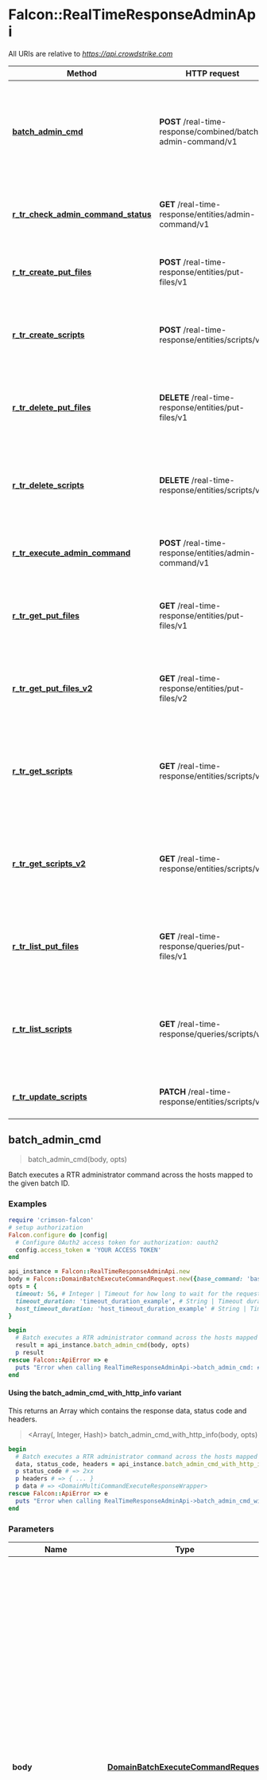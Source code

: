 # Falcon::RealTimeResponseAdminApi

All URIs are relative to *https://api.crowdstrike.com*

| Method | HTTP request | Description |
| ------ | ------------ | ----------- |
| [**batch_admin_cmd**](RealTimeResponseAdminApi.md#batch_admin_cmd) | **POST** /real-time-response/combined/batch-admin-command/v1 | Batch executes a RTR administrator command across the hosts mapped to the given batch ID. |
| [**r_tr_check_admin_command_status**](RealTimeResponseAdminApi.md#r_tr_check_admin_command_status) | **GET** /real-time-response/entities/admin-command/v1 | Get status of an executed RTR administrator command on a single host. |
| [**r_tr_create_put_files**](RealTimeResponseAdminApi.md#r_tr_create_put_files) | **POST** /real-time-response/entities/put-files/v1 | Upload a new put-file to use for the RTR &#x60;put&#x60; command. |
| [**r_tr_create_scripts**](RealTimeResponseAdminApi.md#r_tr_create_scripts) | **POST** /real-time-response/entities/scripts/v1 | Upload a new custom-script to use for the RTR &#x60;runscript&#x60; command. |
| [**r_tr_delete_put_files**](RealTimeResponseAdminApi.md#r_tr_delete_put_files) | **DELETE** /real-time-response/entities/put-files/v1 | Delete a put-file based on the ID given.  Can only delete one file at a time. |
| [**r_tr_delete_scripts**](RealTimeResponseAdminApi.md#r_tr_delete_scripts) | **DELETE** /real-time-response/entities/scripts/v1 | Delete a custom-script based on the ID given.  Can only delete one script at a time. |
| [**r_tr_execute_admin_command**](RealTimeResponseAdminApi.md#r_tr_execute_admin_command) | **POST** /real-time-response/entities/admin-command/v1 | Execute a RTR administrator command on a single host. |
| [**r_tr_get_put_files**](RealTimeResponseAdminApi.md#r_tr_get_put_files) | **GET** /real-time-response/entities/put-files/v1 | Get put-files based on the ID&#39;s given. These are used for the RTR &#x60;put&#x60; command. |
| [**r_tr_get_put_files_v2**](RealTimeResponseAdminApi.md#r_tr_get_put_files_v2) | **GET** /real-time-response/entities/put-files/v2 | Get put-files based on the ID&#39;s given. These are used for the RTR &#x60;put&#x60; command. |
| [**r_tr_get_scripts**](RealTimeResponseAdminApi.md#r_tr_get_scripts) | **GET** /real-time-response/entities/scripts/v1 | Get custom-scripts based on the ID&#39;s given. These are used for the RTR &#x60;runscript&#x60; command. |
| [**r_tr_get_scripts_v2**](RealTimeResponseAdminApi.md#r_tr_get_scripts_v2) | **GET** /real-time-response/entities/scripts/v2 | Get custom-scripts based on the ID&#39;s given. These are used for the RTR &#x60;runscript&#x60; command. |
| [**r_tr_list_put_files**](RealTimeResponseAdminApi.md#r_tr_list_put_files) | **GET** /real-time-response/queries/put-files/v1 | Get a list of put-file ID&#39;s that are available to the user for the &#x60;put&#x60; command. |
| [**r_tr_list_scripts**](RealTimeResponseAdminApi.md#r_tr_list_scripts) | **GET** /real-time-response/queries/scripts/v1 | Get a list of custom-script ID&#39;s that are available to the user for the &#x60;runscript&#x60; command. |
| [**r_tr_update_scripts**](RealTimeResponseAdminApi.md#r_tr_update_scripts) | **PATCH** /real-time-response/entities/scripts/v1 | Upload a new scripts to replace an existing one. |


## batch_admin_cmd

> <DomainMultiCommandExecuteResponseWrapper> batch_admin_cmd(body, opts)

Batch executes a RTR administrator command across the hosts mapped to the given batch ID.

### Examples

```ruby
require 'crimson-falcon'
# setup authorization
Falcon.configure do |config|
  # Configure OAuth2 access token for authorization: oauth2
  config.access_token = 'YOUR ACCESS TOKEN'
end

api_instance = Falcon::RealTimeResponseAdminApi.new
body = Falcon::DomainBatchExecuteCommandRequest.new({base_command: 'base_command_example', batch_id: 'batch_id_example', command_string: 'command_string_example', optional_hosts: ['optional_hosts_example'], persist_all: false}) # DomainBatchExecuteCommandRequest | Use this endpoint to run these [real time response commands](https://falcon.crowdstrike.com/support/documentation/11/getting-started-guide#rtr_commands): - `cat` - `cd` - `clear` - `cp` - `encrypt` - `env` - `eventlog` - `filehash` - `get` - `getsid` - `help` - `history` - `ipconfig` - `kill` - `ls` - `map` - `memdump` - `mkdir` - `mount` - `mv` - `netstat` - `ps` - `put` - `reg query` - `reg set` - `reg delete` - `reg load` - `reg unload` - `restart` - `rm` - `run` - `runscript` - `shutdown` - `unmap` - `update history` - `update install` - `update list` - `update query` - `xmemdump` - `zip`  **`base_command`** Active-Responder command type we are going to execute, for example: `get` or `cp`.  Refer to the RTR documentation for the full list of commands. **`batch_id`** Batch ID to execute the command on.  Received from `/real-time-response/combined/batch-init-session/v1`. **`command_string`** Full command string for the command. For example  `get some_file.txt` **`optional_hosts`** List of a subset of hosts we want to run the command on.  If this list is supplied, only these hosts will receive the command.
opts = {
  timeout: 56, # Integer | Timeout for how long to wait for the request in seconds, default timeout is 30 seconds. Maximum is 5 minutes.
  timeout_duration: 'timeout_duration_example', # String | Timeout duration for how long to wait for the request in duration syntax. Example, `10s`. Valid units: `ns, us, ms, s, m, h`. Maximum is 5 minutes.
  host_timeout_duration: 'host_timeout_duration_example' # String | Timeout duration for how long a host has time to complete processing. Default value is a bit less than the overall timeout value. It cannot be greater than the overall request timeout. Maximum is < 5 minutes. Example, `10s`. Valid units: `ns, us, ms, s, m, h`. 
}

begin
  # Batch executes a RTR administrator command across the hosts mapped to the given batch ID.
  result = api_instance.batch_admin_cmd(body, opts)
  p result
rescue Falcon::ApiError => e
  puts "Error when calling RealTimeResponseAdminApi->batch_admin_cmd: #{e}"
end
```

#### Using the batch_admin_cmd_with_http_info variant

This returns an Array which contains the response data, status code and headers.

> <Array(<DomainMultiCommandExecuteResponseWrapper>, Integer, Hash)> batch_admin_cmd_with_http_info(body, opts)

```ruby
begin
  # Batch executes a RTR administrator command across the hosts mapped to the given batch ID.
  data, status_code, headers = api_instance.batch_admin_cmd_with_http_info(body, opts)
  p status_code # => 2xx
  p headers # => { ... }
  p data # => <DomainMultiCommandExecuteResponseWrapper>
rescue Falcon::ApiError => e
  puts "Error when calling RealTimeResponseAdminApi->batch_admin_cmd_with_http_info: #{e}"
end
```

### Parameters

| Name | Type | Description | Notes |
| ---- | ---- | ----------- | ----- |
| **body** | [**DomainBatchExecuteCommandRequest**](DomainBatchExecuteCommandRequest.md) | Use this endpoint to run these [real time response commands](https://falcon.crowdstrike.com/support/documentation/11/getting-started-guide#rtr_commands): - &#x60;cat&#x60; - &#x60;cd&#x60; - &#x60;clear&#x60; - &#x60;cp&#x60; - &#x60;encrypt&#x60; - &#x60;env&#x60; - &#x60;eventlog&#x60; - &#x60;filehash&#x60; - &#x60;get&#x60; - &#x60;getsid&#x60; - &#x60;help&#x60; - &#x60;history&#x60; - &#x60;ipconfig&#x60; - &#x60;kill&#x60; - &#x60;ls&#x60; - &#x60;map&#x60; - &#x60;memdump&#x60; - &#x60;mkdir&#x60; - &#x60;mount&#x60; - &#x60;mv&#x60; - &#x60;netstat&#x60; - &#x60;ps&#x60; - &#x60;put&#x60; - &#x60;reg query&#x60; - &#x60;reg set&#x60; - &#x60;reg delete&#x60; - &#x60;reg load&#x60; - &#x60;reg unload&#x60; - &#x60;restart&#x60; - &#x60;rm&#x60; - &#x60;run&#x60; - &#x60;runscript&#x60; - &#x60;shutdown&#x60; - &#x60;unmap&#x60; - &#x60;update history&#x60; - &#x60;update install&#x60; - &#x60;update list&#x60; - &#x60;update query&#x60; - &#x60;xmemdump&#x60; - &#x60;zip&#x60;  **&#x60;base_command&#x60;** Active-Responder command type we are going to execute, for example: &#x60;get&#x60; or &#x60;cp&#x60;.  Refer to the RTR documentation for the full list of commands. **&#x60;batch_id&#x60;** Batch ID to execute the command on.  Received from &#x60;/real-time-response/combined/batch-init-session/v1&#x60;. **&#x60;command_string&#x60;** Full command string for the command. For example  &#x60;get some_file.txt&#x60; **&#x60;optional_hosts&#x60;** List of a subset of hosts we want to run the command on.  If this list is supplied, only these hosts will receive the command. |  |
| **timeout** | **Integer** | Timeout for how long to wait for the request in seconds, default timeout is 30 seconds. Maximum is 5 minutes. | [optional][default to 30] |
| **timeout_duration** | **String** | Timeout duration for how long to wait for the request in duration syntax. Example, &#x60;10s&#x60;. Valid units: &#x60;ns, us, ms, s, m, h&#x60;. Maximum is 5 minutes. | [optional][default to &#39;30s&#39;] |
| **host_timeout_duration** | **String** | Timeout duration for how long a host has time to complete processing. Default value is a bit less than the overall timeout value. It cannot be greater than the overall request timeout. Maximum is &lt; 5 minutes. Example, &#x60;10s&#x60;. Valid units: &#x60;ns, us, ms, s, m, h&#x60;.  | [optional][default to &#39;tiny bit less than overall request timeout&#39;] |

### Return type

[**DomainMultiCommandExecuteResponseWrapper**](DomainMultiCommandExecuteResponseWrapper.md)

### Authorization

[oauth2](../README.md#oauth2)

### HTTP request headers

- **Content-Type**: application/json
- **Accept**: application/json


## r_tr_check_admin_command_status

> <DomainStatusResponseWrapper> r_tr_check_admin_command_status(cloud_request_id, sequence_id)

Get status of an executed RTR administrator command on a single host.

### Examples

```ruby
require 'crimson-falcon'
# setup authorization
Falcon.configure do |config|
  # Configure OAuth2 access token for authorization: oauth2
  config.access_token = 'YOUR ACCESS TOKEN'
end

api_instance = Falcon::RealTimeResponseAdminApi.new
cloud_request_id = 'cloud_request_id_example' # String | Cloud Request ID of the executed command to query
sequence_id = 56 # Integer | Sequence ID that we want to retrieve. Command responses are chunked across sequences

begin
  # Get status of an executed RTR administrator command on a single host.
  result = api_instance.r_tr_check_admin_command_status(cloud_request_id, sequence_id)
  p result
rescue Falcon::ApiError => e
  puts "Error when calling RealTimeResponseAdminApi->r_tr_check_admin_command_status: #{e}"
end
```

#### Using the r_tr_check_admin_command_status_with_http_info variant

This returns an Array which contains the response data, status code and headers.

> <Array(<DomainStatusResponseWrapper>, Integer, Hash)> r_tr_check_admin_command_status_with_http_info(cloud_request_id, sequence_id)

```ruby
begin
  # Get status of an executed RTR administrator command on a single host.
  data, status_code, headers = api_instance.r_tr_check_admin_command_status_with_http_info(cloud_request_id, sequence_id)
  p status_code # => 2xx
  p headers # => { ... }
  p data # => <DomainStatusResponseWrapper>
rescue Falcon::ApiError => e
  puts "Error when calling RealTimeResponseAdminApi->r_tr_check_admin_command_status_with_http_info: #{e}"
end
```

### Parameters

| Name | Type | Description | Notes |
| ---- | ---- | ----------- | ----- |
| **cloud_request_id** | **String** | Cloud Request ID of the executed command to query |  |
| **sequence_id** | **Integer** | Sequence ID that we want to retrieve. Command responses are chunked across sequences | [default to 0] |

### Return type

[**DomainStatusResponseWrapper**](DomainStatusResponseWrapper.md)

### Authorization

[oauth2](../README.md#oauth2)

### HTTP request headers

- **Content-Type**: Not defined
- **Accept**: application/json


## r_tr_create_put_files

> <MsaReplyMetaOnly> r_tr_create_put_files(file, description, opts)

Upload a new put-file to use for the RTR `put` command.

### Examples

```ruby
require 'crimson-falcon'
# setup authorization
Falcon.configure do |config|
  # Configure OAuth2 access token for authorization: oauth2
  config.access_token = 'YOUR ACCESS TOKEN'
end

api_instance = Falcon::RealTimeResponseAdminApi.new
file = File.new('/path/to/some/file') # File | put-file to upload
description = 'description_example' # String | File description
opts = {
  name: 'name_example', # String | File name (if different than actual file name)
  comments_for_audit_log: 'comments_for_audit_log_example' # String | The audit log comment
}

begin
  # Upload a new put-file to use for the RTR `put` command.
  result = api_instance.r_tr_create_put_files(file, description, opts)
  p result
rescue Falcon::ApiError => e
  puts "Error when calling RealTimeResponseAdminApi->r_tr_create_put_files: #{e}"
end
```

#### Using the r_tr_create_put_files_with_http_info variant

This returns an Array which contains the response data, status code and headers.

> <Array(<MsaReplyMetaOnly>, Integer, Hash)> r_tr_create_put_files_with_http_info(file, description, opts)

```ruby
begin
  # Upload a new put-file to use for the RTR `put` command.
  data, status_code, headers = api_instance.r_tr_create_put_files_with_http_info(file, description, opts)
  p status_code # => 2xx
  p headers # => { ... }
  p data # => <MsaReplyMetaOnly>
rescue Falcon::ApiError => e
  puts "Error when calling RealTimeResponseAdminApi->r_tr_create_put_files_with_http_info: #{e}"
end
```

### Parameters

| Name | Type | Description | Notes |
| ---- | ---- | ----------- | ----- |
| **file** | **File** | put-file to upload |  |
| **description** | **String** | File description |  |
| **name** | **String** | File name (if different than actual file name) | [optional] |
| **comments_for_audit_log** | **String** | The audit log comment | [optional] |

### Return type

[**MsaReplyMetaOnly**](MsaReplyMetaOnly.md)

### Authorization

[oauth2](../README.md#oauth2)

### HTTP request headers

- **Content-Type**: multipart/form-data
- **Accept**: application/json


## r_tr_create_scripts

> <MsaReplyMetaOnly> r_tr_create_scripts(description, permission_type, opts)

Upload a new custom-script to use for the RTR `runscript` command.

### Examples

```ruby
require 'crimson-falcon'
# setup authorization
Falcon.configure do |config|
  # Configure OAuth2 access token for authorization: oauth2
  config.access_token = 'YOUR ACCESS TOKEN'
end

api_instance = Falcon::RealTimeResponseAdminApi.new
description = 'description_example' # String | File description
permission_type = 'permission_type_example' # String | Permission for the custom-script. Valid permission values:   - `private`, usable by only the user who uploaded it   - `group`, usable by all RTR Admins   - `public`, usable by all active-responders and RTR admins
opts = {
  file: File.new('/path/to/some/file'), # File | custom-script file to upload.  These should be powershell scripts.
  name: 'name_example', # String | File name (if different than actual file name)
  comments_for_audit_log: 'comments_for_audit_log_example', # String | The audit log comment
  content: 'content_example', # String | The script text that you want to use to upload
  platform: ['inner_example'] # Array<String> | Platforms for the file. Currently supports: windows, mac, linux, . If no platform is provided, it will default to 'windows'
}

begin
  # Upload a new custom-script to use for the RTR `runscript` command.
  result = api_instance.r_tr_create_scripts(description, permission_type, opts)
  p result
rescue Falcon::ApiError => e
  puts "Error when calling RealTimeResponseAdminApi->r_tr_create_scripts: #{e}"
end
```

#### Using the r_tr_create_scripts_with_http_info variant

This returns an Array which contains the response data, status code and headers.

> <Array(<MsaReplyMetaOnly>, Integer, Hash)> r_tr_create_scripts_with_http_info(description, permission_type, opts)

```ruby
begin
  # Upload a new custom-script to use for the RTR `runscript` command.
  data, status_code, headers = api_instance.r_tr_create_scripts_with_http_info(description, permission_type, opts)
  p status_code # => 2xx
  p headers # => { ... }
  p data # => <MsaReplyMetaOnly>
rescue Falcon::ApiError => e
  puts "Error when calling RealTimeResponseAdminApi->r_tr_create_scripts_with_http_info: #{e}"
end
```

### Parameters

| Name | Type | Description | Notes |
| ---- | ---- | ----------- | ----- |
| **description** | **String** | File description |  |
| **permission_type** | **String** | Permission for the custom-script. Valid permission values:   - &#x60;private&#x60;, usable by only the user who uploaded it   - &#x60;group&#x60;, usable by all RTR Admins   - &#x60;public&#x60;, usable by all active-responders and RTR admins | [default to &#39;none&#39;] |
| **file** | **File** | custom-script file to upload.  These should be powershell scripts. | [optional] |
| **name** | **String** | File name (if different than actual file name) | [optional] |
| **comments_for_audit_log** | **String** | The audit log comment | [optional] |
| **content** | **String** | The script text that you want to use to upload | [optional] |
| **platform** | [**Array&lt;String&gt;**](String.md) | Platforms for the file. Currently supports: windows, mac, linux, . If no platform is provided, it will default to &#39;windows&#39; | [optional] |

### Return type

[**MsaReplyMetaOnly**](MsaReplyMetaOnly.md)

### Authorization

[oauth2](../README.md#oauth2)

### HTTP request headers

- **Content-Type**: multipart/form-data
- **Accept**: application/json


## r_tr_delete_put_files

> <MsaReplyMetaOnly> r_tr_delete_put_files(ids)

Delete a put-file based on the ID given.  Can only delete one file at a time.

### Examples

```ruby
require 'crimson-falcon'
# setup authorization
Falcon.configure do |config|
  # Configure OAuth2 access token for authorization: oauth2
  config.access_token = 'YOUR ACCESS TOKEN'
end

api_instance = Falcon::RealTimeResponseAdminApi.new
ids = 'ids_example' # String | File id

begin
  # Delete a put-file based on the ID given.  Can only delete one file at a time.
  result = api_instance.r_tr_delete_put_files(ids)
  p result
rescue Falcon::ApiError => e
  puts "Error when calling RealTimeResponseAdminApi->r_tr_delete_put_files: #{e}"
end
```

#### Using the r_tr_delete_put_files_with_http_info variant

This returns an Array which contains the response data, status code and headers.

> <Array(<MsaReplyMetaOnly>, Integer, Hash)> r_tr_delete_put_files_with_http_info(ids)

```ruby
begin
  # Delete a put-file based on the ID given.  Can only delete one file at a time.
  data, status_code, headers = api_instance.r_tr_delete_put_files_with_http_info(ids)
  p status_code # => 2xx
  p headers # => { ... }
  p data # => <MsaReplyMetaOnly>
rescue Falcon::ApiError => e
  puts "Error when calling RealTimeResponseAdminApi->r_tr_delete_put_files_with_http_info: #{e}"
end
```

### Parameters

| Name | Type | Description | Notes |
| ---- | ---- | ----------- | ----- |
| **ids** | **String** | File id |  |

### Return type

[**MsaReplyMetaOnly**](MsaReplyMetaOnly.md)

### Authorization

[oauth2](../README.md#oauth2)

### HTTP request headers

- **Content-Type**: Not defined
- **Accept**: application/json


## r_tr_delete_scripts

> <MsaReplyMetaOnly> r_tr_delete_scripts(ids)

Delete a custom-script based on the ID given.  Can only delete one script at a time.

### Examples

```ruby
require 'crimson-falcon'
# setup authorization
Falcon.configure do |config|
  # Configure OAuth2 access token for authorization: oauth2
  config.access_token = 'YOUR ACCESS TOKEN'
end

api_instance = Falcon::RealTimeResponseAdminApi.new
ids = 'ids_example' # String | File id

begin
  # Delete a custom-script based on the ID given.  Can only delete one script at a time.
  result = api_instance.r_tr_delete_scripts(ids)
  p result
rescue Falcon::ApiError => e
  puts "Error when calling RealTimeResponseAdminApi->r_tr_delete_scripts: #{e}"
end
```

#### Using the r_tr_delete_scripts_with_http_info variant

This returns an Array which contains the response data, status code and headers.

> <Array(<MsaReplyMetaOnly>, Integer, Hash)> r_tr_delete_scripts_with_http_info(ids)

```ruby
begin
  # Delete a custom-script based on the ID given.  Can only delete one script at a time.
  data, status_code, headers = api_instance.r_tr_delete_scripts_with_http_info(ids)
  p status_code # => 2xx
  p headers # => { ... }
  p data # => <MsaReplyMetaOnly>
rescue Falcon::ApiError => e
  puts "Error when calling RealTimeResponseAdminApi->r_tr_delete_scripts_with_http_info: #{e}"
end
```

### Parameters

| Name | Type | Description | Notes |
| ---- | ---- | ----------- | ----- |
| **ids** | **String** | File id |  |

### Return type

[**MsaReplyMetaOnly**](MsaReplyMetaOnly.md)

### Authorization

[oauth2](../README.md#oauth2)

### HTTP request headers

- **Content-Type**: Not defined
- **Accept**: application/json


## r_tr_execute_admin_command

> <DomainCommandExecuteResponseWrapper> r_tr_execute_admin_command(body)

Execute a RTR administrator command on a single host.

### Examples

```ruby
require 'crimson-falcon'
# setup authorization
Falcon.configure do |config|
  # Configure OAuth2 access token for authorization: oauth2
  config.access_token = 'YOUR ACCESS TOKEN'
end

api_instance = Falcon::RealTimeResponseAdminApi.new
body = Falcon::DomainCommandExecuteRequest.new({base_command: 'base_command_example', command_string: 'command_string_example', device_id: 'device_id_example', id: 37, persist: false, session_id: 'session_id_example'}) # DomainCommandExecuteRequest | Use this endpoint to run these [real time response commands](https://falcon.crowdstrike.com/support/documentation/11/getting-started-guide#rtr_commands): - `cat` - `cd` - `clear` - `cp` - `encrypt` - `env` - `eventlog` - `filehash` - `get` - `getsid` - `help` - `history` - `ipconfig` - `kill` - `ls` - `map` - `memdump` - `mkdir` - `mount` - `mv` - `netstat` - `ps` - `put` - `reg query` - `reg set` - `reg delete` - `reg load` - `reg unload` - `restart` - `rm` - `run` - `runscript` - `shutdown` - `unmap` - `update history` - `update install` - `update list` - `update query` - `xmemdump` - `zip`  Required values.  The rest of the fields are unused. **`base_command`** Active-Responder command type we are going to execute, for example: `get` or `cp`.  Refer to the RTR documentation for the full list of commands. **`command_string`** Full command string for the command. For example  `get some_file.txt` **`session_id`** RTR session ID to run the command on

begin
  # Execute a RTR administrator command on a single host.
  result = api_instance.r_tr_execute_admin_command(body)
  p result
rescue Falcon::ApiError => e
  puts "Error when calling RealTimeResponseAdminApi->r_tr_execute_admin_command: #{e}"
end
```

#### Using the r_tr_execute_admin_command_with_http_info variant

This returns an Array which contains the response data, status code and headers.

> <Array(<DomainCommandExecuteResponseWrapper>, Integer, Hash)> r_tr_execute_admin_command_with_http_info(body)

```ruby
begin
  # Execute a RTR administrator command on a single host.
  data, status_code, headers = api_instance.r_tr_execute_admin_command_with_http_info(body)
  p status_code # => 2xx
  p headers # => { ... }
  p data # => <DomainCommandExecuteResponseWrapper>
rescue Falcon::ApiError => e
  puts "Error when calling RealTimeResponseAdminApi->r_tr_execute_admin_command_with_http_info: #{e}"
end
```

### Parameters

| Name | Type | Description | Notes |
| ---- | ---- | ----------- | ----- |
| **body** | [**DomainCommandExecuteRequest**](DomainCommandExecuteRequest.md) | Use this endpoint to run these [real time response commands](https://falcon.crowdstrike.com/support/documentation/11/getting-started-guide#rtr_commands): - &#x60;cat&#x60; - &#x60;cd&#x60; - &#x60;clear&#x60; - &#x60;cp&#x60; - &#x60;encrypt&#x60; - &#x60;env&#x60; - &#x60;eventlog&#x60; - &#x60;filehash&#x60; - &#x60;get&#x60; - &#x60;getsid&#x60; - &#x60;help&#x60; - &#x60;history&#x60; - &#x60;ipconfig&#x60; - &#x60;kill&#x60; - &#x60;ls&#x60; - &#x60;map&#x60; - &#x60;memdump&#x60; - &#x60;mkdir&#x60; - &#x60;mount&#x60; - &#x60;mv&#x60; - &#x60;netstat&#x60; - &#x60;ps&#x60; - &#x60;put&#x60; - &#x60;reg query&#x60; - &#x60;reg set&#x60; - &#x60;reg delete&#x60; - &#x60;reg load&#x60; - &#x60;reg unload&#x60; - &#x60;restart&#x60; - &#x60;rm&#x60; - &#x60;run&#x60; - &#x60;runscript&#x60; - &#x60;shutdown&#x60; - &#x60;unmap&#x60; - &#x60;update history&#x60; - &#x60;update install&#x60; - &#x60;update list&#x60; - &#x60;update query&#x60; - &#x60;xmemdump&#x60; - &#x60;zip&#x60;  Required values.  The rest of the fields are unused. **&#x60;base_command&#x60;** Active-Responder command type we are going to execute, for example: &#x60;get&#x60; or &#x60;cp&#x60;.  Refer to the RTR documentation for the full list of commands. **&#x60;command_string&#x60;** Full command string for the command. For example  &#x60;get some_file.txt&#x60; **&#x60;session_id&#x60;** RTR session ID to run the command on |  |

### Return type

[**DomainCommandExecuteResponseWrapper**](DomainCommandExecuteResponseWrapper.md)

### Authorization

[oauth2](../README.md#oauth2)

### HTTP request headers

- **Content-Type**: application/json
- **Accept**: application/json


## r_tr_get_put_files

> <EmpowerapiMsaPFResponseV1> r_tr_get_put_files(ids)

Get put-files based on the ID's given. These are used for the RTR `put` command.

### Examples

```ruby
require 'crimson-falcon'
# setup authorization
Falcon.configure do |config|
  # Configure OAuth2 access token for authorization: oauth2
  config.access_token = 'YOUR ACCESS TOKEN'
end

api_instance = Falcon::RealTimeResponseAdminApi.new
ids = ['inner_example'] # Array<String> | File IDs

begin
  # Get put-files based on the ID's given. These are used for the RTR `put` command.
  result = api_instance.r_tr_get_put_files(ids)
  p result
rescue Falcon::ApiError => e
  puts "Error when calling RealTimeResponseAdminApi->r_tr_get_put_files: #{e}"
end
```

#### Using the r_tr_get_put_files_with_http_info variant

This returns an Array which contains the response data, status code and headers.

> <Array(<EmpowerapiMsaPFResponseV1>, Integer, Hash)> r_tr_get_put_files_with_http_info(ids)

```ruby
begin
  # Get put-files based on the ID's given. These are used for the RTR `put` command.
  data, status_code, headers = api_instance.r_tr_get_put_files_with_http_info(ids)
  p status_code # => 2xx
  p headers # => { ... }
  p data # => <EmpowerapiMsaPFResponseV1>
rescue Falcon::ApiError => e
  puts "Error when calling RealTimeResponseAdminApi->r_tr_get_put_files_with_http_info: #{e}"
end
```

### Parameters

| Name | Type | Description | Notes |
| ---- | ---- | ----------- | ----- |
| **ids** | [**Array&lt;String&gt;**](String.md) | File IDs |  |

### Return type

[**EmpowerapiMsaPFResponseV1**](EmpowerapiMsaPFResponseV1.md)

### Authorization

[oauth2](../README.md#oauth2)

### HTTP request headers

- **Content-Type**: Not defined
- **Accept**: application/json


## r_tr_get_put_files_v2

> <EmpowerapiMsaPFResponseV2> r_tr_get_put_files_v2(ids)

Get put-files based on the ID's given. These are used for the RTR `put` command.

### Examples

```ruby
require 'crimson-falcon'
# setup authorization
Falcon.configure do |config|
  # Configure OAuth2 access token for authorization: oauth2
  config.access_token = 'YOUR ACCESS TOKEN'
end

api_instance = Falcon::RealTimeResponseAdminApi.new
ids = ['inner_example'] # Array<String> | File IDs

begin
  # Get put-files based on the ID's given. These are used for the RTR `put` command.
  result = api_instance.r_tr_get_put_files_v2(ids)
  p result
rescue Falcon::ApiError => e
  puts "Error when calling RealTimeResponseAdminApi->r_tr_get_put_files_v2: #{e}"
end
```

#### Using the r_tr_get_put_files_v2_with_http_info variant

This returns an Array which contains the response data, status code and headers.

> <Array(<EmpowerapiMsaPFResponseV2>, Integer, Hash)> r_tr_get_put_files_v2_with_http_info(ids)

```ruby
begin
  # Get put-files based on the ID's given. These are used for the RTR `put` command.
  data, status_code, headers = api_instance.r_tr_get_put_files_v2_with_http_info(ids)
  p status_code # => 2xx
  p headers # => { ... }
  p data # => <EmpowerapiMsaPFResponseV2>
rescue Falcon::ApiError => e
  puts "Error when calling RealTimeResponseAdminApi->r_tr_get_put_files_v2_with_http_info: #{e}"
end
```

### Parameters

| Name | Type | Description | Notes |
| ---- | ---- | ----------- | ----- |
| **ids** | [**Array&lt;String&gt;**](String.md) | File IDs |  |

### Return type

[**EmpowerapiMsaPFResponseV2**](EmpowerapiMsaPFResponseV2.md)

### Authorization

[oauth2](../README.md#oauth2)

### HTTP request headers

- **Content-Type**: Not defined
- **Accept**: application/json


## r_tr_get_scripts

> <EmpowerapiMsaPFResponseV1> r_tr_get_scripts(ids)

Get custom-scripts based on the ID's given. These are used for the RTR `runscript` command.

### Examples

```ruby
require 'crimson-falcon'
# setup authorization
Falcon.configure do |config|
  # Configure OAuth2 access token for authorization: oauth2
  config.access_token = 'YOUR ACCESS TOKEN'
end

api_instance = Falcon::RealTimeResponseAdminApi.new
ids = ['inner_example'] # Array<String> | File IDs

begin
  # Get custom-scripts based on the ID's given. These are used for the RTR `runscript` command.
  result = api_instance.r_tr_get_scripts(ids)
  p result
rescue Falcon::ApiError => e
  puts "Error when calling RealTimeResponseAdminApi->r_tr_get_scripts: #{e}"
end
```

#### Using the r_tr_get_scripts_with_http_info variant

This returns an Array which contains the response data, status code and headers.

> <Array(<EmpowerapiMsaPFResponseV1>, Integer, Hash)> r_tr_get_scripts_with_http_info(ids)

```ruby
begin
  # Get custom-scripts based on the ID's given. These are used for the RTR `runscript` command.
  data, status_code, headers = api_instance.r_tr_get_scripts_with_http_info(ids)
  p status_code # => 2xx
  p headers # => { ... }
  p data # => <EmpowerapiMsaPFResponseV1>
rescue Falcon::ApiError => e
  puts "Error when calling RealTimeResponseAdminApi->r_tr_get_scripts_with_http_info: #{e}"
end
```

### Parameters

| Name | Type | Description | Notes |
| ---- | ---- | ----------- | ----- |
| **ids** | [**Array&lt;String&gt;**](String.md) | File IDs |  |

### Return type

[**EmpowerapiMsaPFResponseV1**](EmpowerapiMsaPFResponseV1.md)

### Authorization

[oauth2](../README.md#oauth2)

### HTTP request headers

- **Content-Type**: Not defined
- **Accept**: application/json


## r_tr_get_scripts_v2

> <EmpowerapiMsaPFResponseV2> r_tr_get_scripts_v2(ids)

Get custom-scripts based on the ID's given. These are used for the RTR `runscript` command.

### Examples

```ruby
require 'crimson-falcon'
# setup authorization
Falcon.configure do |config|
  # Configure OAuth2 access token for authorization: oauth2
  config.access_token = 'YOUR ACCESS TOKEN'
end

api_instance = Falcon::RealTimeResponseAdminApi.new
ids = ['inner_example'] # Array<String> | File IDs

begin
  # Get custom-scripts based on the ID's given. These are used for the RTR `runscript` command.
  result = api_instance.r_tr_get_scripts_v2(ids)
  p result
rescue Falcon::ApiError => e
  puts "Error when calling RealTimeResponseAdminApi->r_tr_get_scripts_v2: #{e}"
end
```

#### Using the r_tr_get_scripts_v2_with_http_info variant

This returns an Array which contains the response data, status code and headers.

> <Array(<EmpowerapiMsaPFResponseV2>, Integer, Hash)> r_tr_get_scripts_v2_with_http_info(ids)

```ruby
begin
  # Get custom-scripts based on the ID's given. These are used for the RTR `runscript` command.
  data, status_code, headers = api_instance.r_tr_get_scripts_v2_with_http_info(ids)
  p status_code # => 2xx
  p headers # => { ... }
  p data # => <EmpowerapiMsaPFResponseV2>
rescue Falcon::ApiError => e
  puts "Error when calling RealTimeResponseAdminApi->r_tr_get_scripts_v2_with_http_info: #{e}"
end
```

### Parameters

| Name | Type | Description | Notes |
| ---- | ---- | ----------- | ----- |
| **ids** | [**Array&lt;String&gt;**](String.md) | File IDs |  |

### Return type

[**EmpowerapiMsaPFResponseV2**](EmpowerapiMsaPFResponseV2.md)

### Authorization

[oauth2](../README.md#oauth2)

### HTTP request headers

- **Content-Type**: Not defined
- **Accept**: application/json


## r_tr_list_put_files

> <BinservapiMsaPutFileResponse> r_tr_list_put_files(opts)

Get a list of put-file ID's that are available to the user for the `put` command.

### Examples

```ruby
require 'crimson-falcon'
# setup authorization
Falcon.configure do |config|
  # Configure OAuth2 access token for authorization: oauth2
  config.access_token = 'YOUR ACCESS TOKEN'
end

api_instance = Falcon::RealTimeResponseAdminApi.new
opts = {
  filter: 'filter_example', # String | Optional filter criteria in the form of an FQL query. For more information about FQL queries, see our [FQL documentation in Falcon](https://falcon.crowdstrike.com/support/documentation/45/falcon-query-language-feature-guide).
  offset: 'offset_example', # String | Starting index of overall result set from which to return ids.
  limit: 56, # Integer | Number of ids to return.
  sort: 'sort_example' # String | Sort by spec. Ex: 'created_at|asc'.
}

begin
  # Get a list of put-file ID's that are available to the user for the `put` command.
  result = api_instance.r_tr_list_put_files(opts)
  p result
rescue Falcon::ApiError => e
  puts "Error when calling RealTimeResponseAdminApi->r_tr_list_put_files: #{e}"
end
```

#### Using the r_tr_list_put_files_with_http_info variant

This returns an Array which contains the response data, status code and headers.

> <Array(<BinservapiMsaPutFileResponse>, Integer, Hash)> r_tr_list_put_files_with_http_info(opts)

```ruby
begin
  # Get a list of put-file ID's that are available to the user for the `put` command.
  data, status_code, headers = api_instance.r_tr_list_put_files_with_http_info(opts)
  p status_code # => 2xx
  p headers # => { ... }
  p data # => <BinservapiMsaPutFileResponse>
rescue Falcon::ApiError => e
  puts "Error when calling RealTimeResponseAdminApi->r_tr_list_put_files_with_http_info: #{e}"
end
```

### Parameters

| Name | Type | Description | Notes |
| ---- | ---- | ----------- | ----- |
| **filter** | **String** | Optional filter criteria in the form of an FQL query. For more information about FQL queries, see our [FQL documentation in Falcon](https://falcon.crowdstrike.com/support/documentation/45/falcon-query-language-feature-guide). | [optional] |
| **offset** | **String** | Starting index of overall result set from which to return ids. | [optional] |
| **limit** | **Integer** | Number of ids to return. | [optional] |
| **sort** | **String** | Sort by spec. Ex: &#39;created_at|asc&#39;. | [optional] |

### Return type

[**BinservapiMsaPutFileResponse**](BinservapiMsaPutFileResponse.md)

### Authorization

[oauth2](../README.md#oauth2)

### HTTP request headers

- **Content-Type**: Not defined
- **Accept**: application/json


## r_tr_list_scripts

> <BinservapiMsaPutFileResponse> r_tr_list_scripts(opts)

Get a list of custom-script ID's that are available to the user for the `runscript` command.

### Examples

```ruby
require 'crimson-falcon'
# setup authorization
Falcon.configure do |config|
  # Configure OAuth2 access token for authorization: oauth2
  config.access_token = 'YOUR ACCESS TOKEN'
end

api_instance = Falcon::RealTimeResponseAdminApi.new
opts = {
  filter: 'filter_example', # String | Optional filter criteria in the form of an FQL query. For more information about FQL queries, see our [FQL documentation in Falcon](https://falcon.crowdstrike.com/support/documentation/45/falcon-query-language-feature-guide).
  offset: 'offset_example', # String | Starting index of overall result set from which to return ids.
  limit: 56, # Integer | Number of ids to return.
  sort: 'sort_example' # String | Sort by spec. Ex: 'created_at|asc'.
}

begin
  # Get a list of custom-script ID's that are available to the user for the `runscript` command.
  result = api_instance.r_tr_list_scripts(opts)
  p result
rescue Falcon::ApiError => e
  puts "Error when calling RealTimeResponseAdminApi->r_tr_list_scripts: #{e}"
end
```

#### Using the r_tr_list_scripts_with_http_info variant

This returns an Array which contains the response data, status code and headers.

> <Array(<BinservapiMsaPutFileResponse>, Integer, Hash)> r_tr_list_scripts_with_http_info(opts)

```ruby
begin
  # Get a list of custom-script ID's that are available to the user for the `runscript` command.
  data, status_code, headers = api_instance.r_tr_list_scripts_with_http_info(opts)
  p status_code # => 2xx
  p headers # => { ... }
  p data # => <BinservapiMsaPutFileResponse>
rescue Falcon::ApiError => e
  puts "Error when calling RealTimeResponseAdminApi->r_tr_list_scripts_with_http_info: #{e}"
end
```

### Parameters

| Name | Type | Description | Notes |
| ---- | ---- | ----------- | ----- |
| **filter** | **String** | Optional filter criteria in the form of an FQL query. For more information about FQL queries, see our [FQL documentation in Falcon](https://falcon.crowdstrike.com/support/documentation/45/falcon-query-language-feature-guide). | [optional] |
| **offset** | **String** | Starting index of overall result set from which to return ids. | [optional] |
| **limit** | **Integer** | Number of ids to return. | [optional] |
| **sort** | **String** | Sort by spec. Ex: &#39;created_at|asc&#39;. | [optional] |

### Return type

[**BinservapiMsaPutFileResponse**](BinservapiMsaPutFileResponse.md)

### Authorization

[oauth2](../README.md#oauth2)

### HTTP request headers

- **Content-Type**: Not defined
- **Accept**: application/json


## r_tr_update_scripts

> <MsaReplyMetaOnly> r_tr_update_scripts(id, opts)

Upload a new scripts to replace an existing one.

### Examples

```ruby
require 'crimson-falcon'
# setup authorization
Falcon.configure do |config|
  # Configure OAuth2 access token for authorization: oauth2
  config.access_token = 'YOUR ACCESS TOKEN'
end

api_instance = Falcon::RealTimeResponseAdminApi.new
id = 'id_example' # String | ID to update
opts = {
  file: File.new('/path/to/some/file'), # File | custom-script file to upload.  These should be powershell scripts.
  description: 'description_example', # String | File description
  name: 'name_example', # String | File name (if different than actual file name)
  comments_for_audit_log: 'comments_for_audit_log_example', # String | The audit log comment
  permission_type: 'permission_type_example', # String | Permission for the custom-script. Valid permission values:   - `private`, usable by only the user who uploaded it   - `group`, usable by all RTR Admins   - `public`, usable by all active-responders and RTR admins
  content: 'content_example', # String | The script text that you want to use to upload
  platform: ['inner_example'] # Array<String> | Platforms for the file. Currently supports: windows, mac, linux, 
}

begin
  # Upload a new scripts to replace an existing one.
  result = api_instance.r_tr_update_scripts(id, opts)
  p result
rescue Falcon::ApiError => e
  puts "Error when calling RealTimeResponseAdminApi->r_tr_update_scripts: #{e}"
end
```

#### Using the r_tr_update_scripts_with_http_info variant

This returns an Array which contains the response data, status code and headers.

> <Array(<MsaReplyMetaOnly>, Integer, Hash)> r_tr_update_scripts_with_http_info(id, opts)

```ruby
begin
  # Upload a new scripts to replace an existing one.
  data, status_code, headers = api_instance.r_tr_update_scripts_with_http_info(id, opts)
  p status_code # => 2xx
  p headers # => { ... }
  p data # => <MsaReplyMetaOnly>
rescue Falcon::ApiError => e
  puts "Error when calling RealTimeResponseAdminApi->r_tr_update_scripts_with_http_info: #{e}"
end
```

### Parameters

| Name | Type | Description | Notes |
| ---- | ---- | ----------- | ----- |
| **id** | **String** | ID to update |  |
| **file** | **File** | custom-script file to upload.  These should be powershell scripts. | [optional] |
| **description** | **String** | File description | [optional] |
| **name** | **String** | File name (if different than actual file name) | [optional] |
| **comments_for_audit_log** | **String** | The audit log comment | [optional] |
| **permission_type** | **String** | Permission for the custom-script. Valid permission values:   - &#x60;private&#x60;, usable by only the user who uploaded it   - &#x60;group&#x60;, usable by all RTR Admins   - &#x60;public&#x60;, usable by all active-responders and RTR admins | [optional][default to &#39;none&#39;] |
| **content** | **String** | The script text that you want to use to upload | [optional] |
| **platform** | [**Array&lt;String&gt;**](String.md) | Platforms for the file. Currently supports: windows, mac, linux,  | [optional] |

### Return type

[**MsaReplyMetaOnly**](MsaReplyMetaOnly.md)

### Authorization

[oauth2](../README.md#oauth2)

### HTTP request headers

- **Content-Type**: multipart/form-data
- **Accept**: application/json

